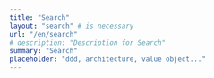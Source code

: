 ```yaml
---
title: "Search"
layout: "search" # is necessary
url: "/en/search"
# description: "Description for Search"
summary: "Search"
placeholder: "ddd, architecture, value object..."
---
```


